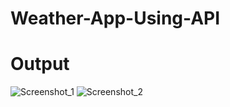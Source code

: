 # Weather-App-Using-API

# Output
![Screenshot_1](https://user-images.githubusercontent.com/116673740/202344575-2b31f95a-386a-46a5-8286-2fde61a83c5a.png)
![Screenshot_2](https://user-images.githubusercontent.com/116673740/202344592-2f322469-61e9-4b50-8727-4034b2b8528f.png)
